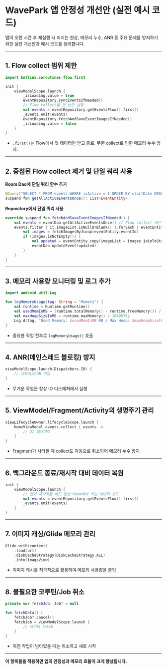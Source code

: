 # WavePark 앱 안정성 개선안 (실전 예시 코드)

앱이 오랜 시간 후 재실행 시 꺼지는 현상, 메모리 누수, ANR 등 주요 문제를 방지하기 위한 실전 개선안과 예시 코드를 정리합니다.

---

## 1. Flow collect 범위 제한

```kotlin
import kotlinx.coroutines.flow.first

init {
    viewModelScope.launch {
        _isLoading.value = true
        eventRepository.syncEventsIfNeeded()
        // Flow collect를 한 번만 실행
        val events = eventRepository.getEventsFlow().first()
        _events.emit(events)
        eventRepository.fetchAndSaveEventImagesIfNeeded()
        _isLoading.value = false
    }
}
```
- `.first()`는 Flow에서 첫 데이터만 받고 종료. 무한 collect로 인한 메모리 누수 방지.

---

## 2. 중첩된 Flow collect 제거 및 단일 쿼리 사용

**Room Dao에 단일 쿼리 함수 추가**
```kotlin
@Query("SELECT * FROM events WHERE isActive = 1 ORDER BY startDate DESC")
suspend fun getAllActiveEventsOnce(): List<EventEntity>
```

**Repository에서 단일 쿼리 사용**
```kotlin
override suspend fun fetchAndSaveEventImagesIfNeeded() {
    val events = eventDao.getAllActiveEventsOnce() // Flow collect 대신 suspend 함수 사용
    events.filter { it.imageList.isNullOrBlank() }.forEach { eventEntity ->
        val images = fetchImagesByJsoup(eventEntity.eventId)
        if (images.isNotEmpty()) {
            val updated = eventEntity.copy(imageList = images.joinToString(","))
            eventDao.updateEvent(updated)
        }
    }
}
```

---

## 3. 메모리 사용량 모니터링 및 로그 추가

```kotlin
import android.util.Log

fun logMemoryUsage(tag: String = "Memory") {
    val runtime = Runtime.getRuntime()
    val usedMemInMB = (runtime.totalMemory() - runtime.freeMemory()) / 1048576L
    val maxHeapSizeInMB = runtime.maxMemory() / 1048576L
    Log.d(tag, "Used Memory: $usedMemInMB MB / Max Heap: $maxHeapSizeInMB MB")
}
```
- 중요한 작업 전후로 `logMemoryUsage()` 호출

---

## 4. ANR(메인스레드 블로킹) 방지

```kotlin
viewModelScope.launch(Dispatchers.IO) {
    // 네트워크/DB 작업
}
```
- 무거운 작업은 항상 IO 디스패처에서 실행

---

## 5. ViewModel/Fragment/Activity의 생명주기 관리

```kotlin
viewLifecycleOwner.lifecycleScope.launch {
    homeViewModel.events.collect { events ->
        // UI 업데이트
    }
}
```
- Fragment가 사라질 때 collect도 자동으로 취소되어 메모리 누수 방지

---

## 6. 백그라운드 종료/재시작 대비 데이터 복원

```kotlin
init {
    viewModelScope.launch {
        // 앱이 재시작될 때도 항상 Room에서 최신 데이터 로드
        val events = eventRepository.getEventsFlow().first()
        _events.emit(events)
    }
}
```

---

## 7. 이미지 캐싱/Glide 메모리 관리

```kotlin
Glide.with(context)
    .load(url)
    .diskCacheStrategy(DiskCacheStrategy.ALL)
    .into(imageView)
```
- 이미지 캐시를 적극적으로 활용하여 메모리 사용량을 줄임

---

## 8. 불필요한 코루틴/Job 취소

```kotlin
private var fetchJob: Job? = null

fun fetchData() {
    fetchJob?.cancel()
    fetchJob = viewModelScope.launch {
        // 데이터 fetch
    }
}
```
- 이전 작업이 남아있을 때는 취소하고 새로 시작

---

**이 항목들을 적용하면 앱의 안정성과 메모리 효율이 크게 향상됩니다.** 